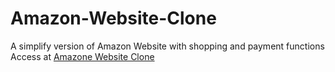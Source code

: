 # Amazon-Website-Clone
A simplify version of Amazon Website with shopping and payment functions
Access at [Amazone Website Clone](https://clone-ec4f9.web.app/)

